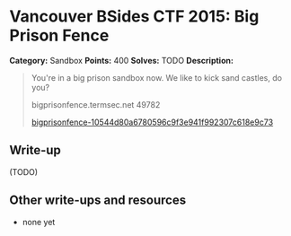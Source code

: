 # Vancouver BSides CTF 2015: Big Prison Fence

**Category:** Sandbox
**Points:** 400
**Solves:** TODO
**Description:** 

> You're in a big prison sandbox now. We like to kick sand castles, do you?
> 
> bigprisonfence.termsec.net 49782
> 
> [bigprisonfence-10544d80a6780596c9f3e941f992307c618e9c73](bigprisonfence-10544d80a6780596c9f3e941f992307c618e9c73)

## Write-up

(TODO)

## Other write-ups and resources

* none yet